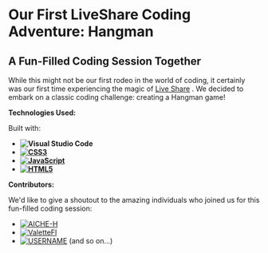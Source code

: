 # Our First LiveShare Coding Adventure: Hangman

## A Fun-Filled Coding Session Together

While this might not be our first rodeo in the world of coding, it certainly was our first time experiencing the magic of [Live Share](https://visualstudio.microsoft.com/services/live-share/) . We decided to embark on a classic coding challenge: creating a Hangman game!

**Technologies Used:**

Built with:

- **![Visual Studio Code](https://img.shields.io/badge/Visual%20Studio%20Code-0078d7.svg?style=for-the-badge&logo=visual-studio-code&logoColor=white)**
- **[![CSS3](https://img.shields.io/badge/css3-%231572B6.svg?style=for-the-badge&logo=css3&logoColor=white)](https://developer.mozilla.org/en-US/docs/Web/CSS)**
- **[![JavaScript](https://img.shields.io/badge/javascript-%23323330.svg?style=for-the-badge&logo=javascript&logoColor=%23F7DF1E)](https://developer.mozilla.org/en-US/docs/Web/JavaScript)**
- **[![HTML5](https://img.shields.io/badge/html5-%23E34F26.svg?style=for-the-badge&logo=html5&logoColor=white)](https://developer.mozilla.org/en-US/docs/Web/HTML)**

**Contributors:**

We'd like to give a shoutout to the amazing individuals who joined us for this fun-filled coding session:

- [![AICHE-H](https://img.shields.io/github/followers/Aiche-H.svg?style=social&label=Aiche-H)](https://github.com/Aiche-H)
- [![ValetteFI](https://img.shields.io/github/followers/USERNAME.svg?style=social&label=USERNAME)](https://github.com/USERNAME)
- [![USERNAME](https://img.shields.io/github/followers/USERNAME.svg?style=social&label=USERNAME)](https://github.com/USERNAME)
  (and so on...)

